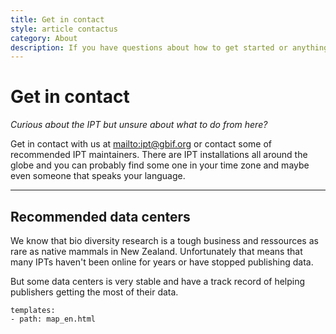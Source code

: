 ```yaml
---
title: Get in contact
style: article contactus
category: About
description: If you have questions about how to get started or anything else do not hesitate to contact us.
---
```


# Get in contact

_Curious about the IPT but unsure about what to do from here?_ 

Get in contact with us at <mailto:ipt@gbif.org> or contact some of recommended IPT maintainers. There are IPT installations all around the globe and you can probably find some one in your time zone and maybe even someone that speaks your language. 

------

## Recommended data centers
We know that bio diversity research is a tough business and ressources as rare as native mammals in New Zealand. Unfortunately that means that many IPTs haven't been online for years or have stopped publishing data.

But some data centers is very stable and have a track record of helping publishers getting the most of their data.
```styledYaml
templates:
- path: map_en.html
```

